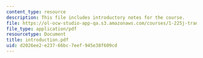 ```yaml
---
content_type: resource
description: This file includes introductory notes for the course.
file: https://ol-ocw-studio-app-qa.s3.amazonaws.com/courses/1-225j-transportation-flow-systems-fall-2002/d2026ee2e23766bc7eef945e38f609cd_introduction.pdf
file_type: application/pdf
resourcetype: Document
title: introduction.pdf
uid: d2026ee2-e237-66bc-7eef-945e38f609cd
---
```

